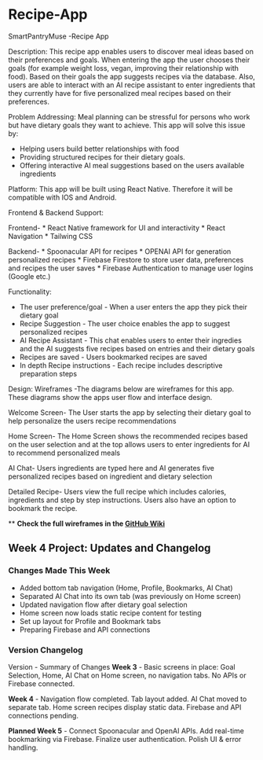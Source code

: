 # Recipe-App
SmartPantryMuse -Recipe App

Description: This recipe app enables users to discover meal ideas based on their preferences and goals. When entering the app the user chooses their goals (for example weight loss, vegan, improving their relationship with food). Based on their goals the app suggests recipes via the database. Also, users are able to interact with an AI recipe assistant to enter ingredients that they currently have for five personalized meal recipes based on their preferences.

Problem Addressing: Meal planning can be stressful for persons who work but have dietary goals they want to achieve. This app will solve this issue by:
* Helping users build better relationships with food
* Providing structured recipes for their dietary goals.
* Offering interactive AI meal suggestions based on the users available ingredients 

Platform: This app will be built using React Native. Therefore it will be compatible with IOS and Android.

Frontend & Backend Support:

Frontend- * React Native framework for UI and interactivity
          * React Navigation
          * Tailwing CSS
          
Backend-  * Spoonacular API for recipes
          * OPENAI API for generation personalized recipes
          * Firebase Firestore to store user data, preferences and recipes the user saves
          * Firebase Authentication to manage user logins (Google etc.)

Functionality:
* The user preference/goal - When a user enters the app they pick their dietary goal
* Recipe Suggestion - The user choice enables the app to suggest personalized recipes
* AI Recipe Assistant - This chat enables users to enter their ingredies and the AI suggests five recipes based on entries and their dietary goals
* Recipes are saved - Users bookmarked recipes are saved
* In depth Recipe instructions - Each recipe includes descriptive preparation steps

Design:
Wireframes
-The diagrams below are wireframes for this app. These diagrams show the apps user flow and interface design. 

Welcome Screen- The User starts the app by selecting their dietary goal to help personalize the users recipe recommendations

Home Screen- The Home Screen shows the recommended recipes based on the user selection and at the top allows users to enter ingredients for AI to recommend personalized meals

AI Chat- Users ingredients are typed here and AI generates five personalized recipes based on ingredient and dietary selection

Detailed Recipe- Users view the full recipe which includes calories, ingredients and step by step instructions. Users also have an option to bookmark the recipe.

** **Check the full wireframes in the [GitHub Wiki](https://github.com/petera-major/Recipe-App/wiki)**  


## Week 4 Project: Updates and Changelog

### Changes Made This Week
- Added bottom tab navigation (Home, Profile, Bookmarks, AI Chat)
- Separated AI Chat into its own tab (was previously on Home screen)
- Updated navigation flow after dietary goal selection
- Home screen now loads static recipe content for testing
- Set up layout for Profile and Bookmark tabs
- Preparing Firebase and API connections

### Version Changelog

Version - Summary of Changes 
**Week 3** - Basic screens in place: Goal Selection, Home, AI Chat on Home screen, no navigation tabs. No APIs or Firebase connected. 

**Week 4** - Navigation flow completed. Tab layout added. AI Chat moved to separate tab. Home screen recipes display static data. Firebase and API connections pending. 

**Planned Week 5** - Connect Spoonacular and OpenAI APIs. Add real-time bookmarking via Firebase. Finalize user authentication. Polish UI & error handling.
